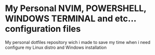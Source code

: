 # My Personal NVIM, POWERSHELL, WINDOWS TERMINAL and etc... configuration files

My personal dotfiles repository wich i made to save my time when i need configure my Linux distro and Windows installation
